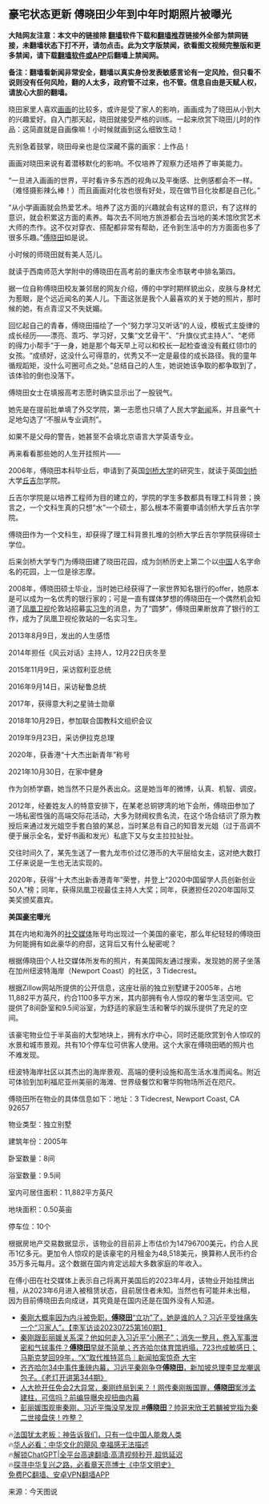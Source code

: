  <!-- 面包屑导航 --> <h2>豪宅状态更新 傅晓田少年到中年时期照片被曝光</h2> <p class="notice"><b>大陆网友注意：本文中的链接除 <a href="https://github.com/bannedbook/fanqiang" >翻墙</a>软件下载和<a href="https://github.com/killgcd/justmysocks/blob/master/README.md">翻墙推荐</a>链接外全部为禁网链接，未翻墙状态下打不开，请勿点击。此为文字版禁闻，欲看图文视频完整版和更多禁闻，请下载<a href="https://github.com/bannedbook/fanqiang">翻墙软件或APP</a>后翻墙上禁闻网。</p><p>备注：翻墙看新闻非常安全，翻墙以真实身份发表敏感言论有一定风险，但只看不说则没有任何风险，翻的人太多，政府管不过来，也不管。信息自由是天赋人权，请放心大胆的翻墙。</b></p>  <div class="entry"> <p id="conimg">晓田家里人喜欢<a href="https://www.bannedbook.org/bnews/tag/%e7%94%bb%e7%94%bb/" class="st_tag internal_tag" rel="tag" title="标签 画画 下的日志">画画</a>的比较多，或许是受了家人的影响，画画成为了晓田从小到大的兴趣爱好。自入门那天起，晓田就接受严格的训练。一起来欣赏下晓田儿时的作品：这简直就是自画像嘛！小时候就画到这么细致生动！</p> <p>先别急着鼓掌，晓田母亲也是位深藏不露的画家：上作品！</p> <p>画画对晓田来说有着潜移默化的影响。不仅培养了观察力还培养了审美能力。</p> <p>“一旦进入画画的世界，平时看许多东西的视角以及平衡感、比例感都会不一样。（难怪摄影辣么棒！）而且画画对化妆也很有好处，现在做节目化妆都是自己化。”</p> <p>“从小学画画就会热爱艺术。培养了这方面的兴趣就会有这样的意识，有了这样的意识，就会积累这方面的素养。每次去不同地方旅游都会去当地的美术馆欣赏艺术大师的杰作。这不仅对穿衣、搭配都非常有帮助，还令到生活中的方方面面也多了很多乐趣。”<a href="https://www.bannedbook.org/bnews/tag/%e5%82%85%e6%99%93%e7%94%b0/" class="st_tag internal_tag" rel="tag" title="标签 傅晓田 下的日志">傅晓田</a>如是说。</p> <p>小时候的师晓田就有美人范儿。</p> <p>就读于西南师范大学附中的傅晓田在高考前的重庆市全市联考中排名第四。</p> <p>据一位自称傅晓田校友兼邻居的网友介绍，傅的中学时期样貌出众，皮肤与身材尤为惹眼，是个远近闻名的美人儿。下面这张是我个人最喜欢的关于她的照片，那时候的她，有点青涩又不失妩媚。</p> <p>回忆起自己的青春，傅晓田描绘了一个“努力学习又听话”的人设，模板式主旋律的成长经历——漂亮、乖巧、学习好，又集“文艺骨干”、“升旗仪式主持人”、“老师的得力小帮手”于一身，她是那个每天早上可以和校长一起检查谁没有戴红领巾的女孩。“成绩好，这没什么可得意的，优秀又不一定是最佳的成长路径。我的童年循规蹈矩，没什么可圈可点之处。”总结自己的人生，她说她该争取的都争取到了，该体验的倒也没落下。</p> <p>傅晓田女士在填报高考志愿时确实显示出了一股锐气。</p> <p>她先是在提前批单填了外交学院，第一志愿也只填了人民大学<span class='wp_keywordlink_affiliate'><a href="https://www.bannedbook.org/" title="新闻">新闻</a></span>系，并且豪气十足地勾选了“不服从专业调剂”。</p> <p>如果不是父母的警告，她甚至不会填北京语言大学英语专业。</p> <p>再来看看那些她的人生开挂照片——</p> <p>2006年，傅晓田本科毕业后，申请到了英国<a href="https://www.bannedbook.org/bnews/tag/%E5%89%91%E6%A1%A5%E5%A4%A7%E5%AD%A6/" class="st_tag internal_tag" rel="tag" title="标签 剑桥大学 下的日志">剑桥大学</a>的研究生，就读于英国<a href="https://www.bannedbook.org/bnews/tag/%E5%89%91%E6%A1%A5/" class="st_tag internal_tag" rel="tag" title="标签 剑桥 下的日志">剑桥</a>大学<a href="https://www.bannedbook.org/bnews/tag/%E4%B8%98%E5%90%89%E5%B0%94/" class="st_tag internal_tag" rel="tag" title="标签 丘吉尔 下的日志">丘吉尔</a>学院。</p> <p>丘吉尔学院是以培养工程师为目的建立的，学院的学生多数都具有理工科背景；换言之，一个文科生真的只想“水”一个硕士，那么根本不需要申请剑桥大学丘吉尔学院。</p> <p>傅晓田作为一个文科生，却获得了理工科背景扎堆的剑桥大学丘吉尔学院获得硕士学位。</p> <p>后来剑桥大学专门为傅晓田建了晓田花园，成为剑桥历史上第二个以<span class='wp_keywordlink_affiliate'><a href="https://www.bannedbook.org/" title="中国" target="_blank">中国</a></span>人名字命名的花园，上一位是徐志摩。</p> <p>2008年，傅晓田硕士毕业，当时她已经获得了一家世界知名银行的offer，她原本是可以成为一名优秀的银行家的；可是一直有媒体梦想的傅晓田在一个偶然机会知道了<a href="https://www.bannedbook.org/bnews/tag/%e5%87%a4%e5%87%b0%e5%8d%ab%e8%a7%86/" class="st_tag internal_tag" rel="tag" title="标签 凤凰卫视 下的日志">凤凰卫视</a>伦敦站招募<a href="https://www.bannedbook.org/bnews/tag/%E5%AE%9E%E4%B9%A0%E7%94%9F/" class="st_tag internal_tag" rel="tag" title="标签 实习生 下的日志">实习生</a>的消息，为了“圆梦”，傅晓田果断放弃了银行的工作，成为了凤凰卫视伦敦站的一名实习生。</p> <p>2013年8月9日，发出的人生感悟</p> <p>2014年担任《风云对话》主持人，12月22日庆冬至</p> <p>2015年11月9日，采访叙利亚总统</p> <p>2016年9月14日，采访秘鲁总统</p> <p>2017年，获得意大利之星骑士勋章</p> <p>2018年10月29日，参加联合国教科文组织会议</p>  <p>2019年9月23日，采访伊拉克总理</p> <p>2020年，获香港“十大杰出新青年”称号</p> <p>2021年10月30日，在家中健身</p> <p>作为剑桥学霸，她当然不只是外表出众。这是她当年的微博，认真、机智、调皮。</p> <p>2012年，经姜姓友人的特意安排下，在某老总铜锣湾的地下会所，傅晓田参加了一场私密性强的高端交际花活动，大多为财阀权贵名流，在这个场合结识了原为教授后来通过发光姐空手套白狼的某总，当时某总有自己的知音发光姐（过于高调不便于展示全名，爱好书画和发光）私底下又与女主拉拉扯扯。</p> <p>交往时间久了，某先生送了一套九龙市价过亿港币的大平层给女主，这对绝大数打工仔来说是一生也无法实现的。</p> <p>2020年，获得“十大杰出新香港青年”荣誉，并登上“2020中国留学人员创新创业50人”榜；同年，获得凤凰卫视最佳主持人大奖；同年，获邀担任2020年国际艾美奖颁奖嘉宾。</p> <p><strong>美国<a href="https://www.bannedbook.org/bnews/tag/%e8%b1%aa%e5%ae%85/" class="st_tag internal_tag" rel="tag" title="标签 豪宅 下的日志">豪宅</a>曝光</strong></p> <p>其在内地和海外的<a href="https://www.bannedbook.org/bnews/tag/%e7%a4%be%e4%ba%a4%e5%aa%92%e4%bd%93/" class="st_tag internal_tag" rel="tag" title="标签 社交媒体 下的日志">社交媒体</a>账号均出现过一个美国的豪宅，那么年纪轻轻的傅晓田为何能拥有如此豪华的府邸，这背后又有什么秘密呢？</p> <p>根据傅晓田个人社交媒体所发布的照片，有美国网友通过搜索，发现她的房子坐落在加州纽波特海岸（Newport Coast）的社区，3 Tidecrest。</p> <p>根据Zillow网站所提供的公开信息，这座壮丽的独立别墅建于2005年，占地11,882平方英尺，约合1100多平方米，其内部拥有令人惊叹的奢华生活空间。它提供了8间卧室和9.5间浴室，为舒适的家庭生活和奢华的娱乐提供了充足的空间。</p> <p>该豪宅物业位于半英亩的大型地块上，拥有水疗中心，同时还能欣赏到令人惊叹的水景和城市景观。共有10个停车位可供客人使用。这个大家在傅晓田晒的照片也不难发现。</p>  <p>纽波特海岸社区以其杰出的海岸景观、高端的便利设施和高生活水准而闻名。附近可体验到加利福尼亚州美丽的海滩、世界级餐饮和奢华购物场所近在咫尺。</p> <p>傅晓田所在物业的具体信息如下：地址：3 Tidecrest, Newport Coast, CA 92657</p> <p>物业类型：独立别墅</p> <p>建筑年份：2005年</p> <p>卧室数量：8间</p> <p>浴室数量：9.5间</p> <p>室内可居住面积：11,882平方英尺</p> <p>地块面积：0.50英亩</p> <p>停车位：10个</p> <p>根据房地产交易数据显示，该物业的目前非上市估价为14796700美元，约合人民币1亿多元。更加令人惊叹的是该豪宅的月租金为48,518美元，换算称人民币约合35万多元每月。这个数据在国内肯定远超大多数家庭的年收入。</p> <p>在傅小田在社交媒体上表示自己将离开美国后的2023年4月，该物业开始挂牌出租，从2023年6月进入被租赁状态，目前居住者未知。当然也有可能并未出租，因为目前傅晓田去向成谜，其究竟是在国内还是在国外没有人知道。</p> <!--<div id="taboola-mid-1"></div>--><ul class='op-related-articles' title='相关阅读'> <li><a href='https://www.bannedbook.org/bnews/sohnews/20230725/1912202.html' target='_blank'>秦刚大概率因为内斗被免职，<b>傅晓田</b>“立功”了，她是谁的人？习近平受挫痛失一个“习家人”。【李军访谈20230725第160期】</a></li> <li><a href='https://www.bannedbook.org/bnews/sohnews/20230725/1912079.html' target='_blank'>秦刚跟彭丽媛关系深？他如何走入习近平“小圈子”；消失一整月，卷入军事泄密和气球事件？<b>傅晓田</b>早就不简单；齐齐哈尔体育馆坍塌，723也成敏感日；马斯克梦回99年，“X”取代推特蓝鸟｜新闻拍案惊奇 大宇</a></li> <li><a href='https://www.bannedbook.org/bnews/sohnews/20230725/1912052.html' target='_blank'>齐齐哈尔34中事件重磅内幕，习远平秦刚争夺<b>傅晓田</b>，新加坡总理李显龙嘲讽包子。《老灯开讲第344期》</a></li> <li><a href='https://www.bannedbook.org/bnews/sohnews/20230725/1911914.html' target='_blank'>人大抢开任免会2大异常，秦刚终局到来？！网传秦刚叛国罪，<b>傅晓田</b>案涉孟建柱，可信吗？前编导曝央视扭曲内幕</a></li> <li><a href='https://www.bannedbook.org/bnews/comments/20230724/1911640.html' target='_blank'>彭丽媛围观审秦刚，习近平悔没早发现 #<b>傅晓田</b>？帅哥宋欣王若麟被党指为秦二世接盘侠！咋整？</a></li> </ul> <p class="texttj"> 🔥<a href="https://www.bannedbook.org/bnews/ssgc/20230219/1850782.html" target="_blank">法国犹太老板：神告诉我们，只有一位中国人能救人类</a><br/> 🔥<a href="https://www.bannedbook.org/bnews/comments/20220220/1694796.html" target="_blank">华人必看：中华文化的飓风 幸福感无法描述</a><br/> 🔥<a href="https://github.com/bannedbook/fanqiang/wiki/V2ray%E6%9C%BA%E5%9C%BA" target="_blank">解锁ChatGPT|全平台高速翻墙:高清视频秒开,超低延迟</a><br/> 🔥<a href="https://www.bannedbook.org/bnews/comments/20220808/1768773.html" target="_blank">探寻中华复兴之路，必看章天亮博士《中华文明史》</a><br/> <a href="https://github.com/bannedbook/fanqiang/wiki/%E7%A6%81%E9%97%BB%E7%BD%91%E5%AE%89%E5%8D%93%E7%BF%BB%E5%A2%99%E6%96%B0%E9%97%BBAPP" target="_blank">免费PC翻墙、安卓VPN翻墙APP</a><br/> </p> <p class="src-info">来源：今天图说 </p><a name='sharetosocial'></a> <div style="margin-bottom:5px;padding-bottom:5px;clear:both"> <div id="archive-pix-1" class="banner-ads"> <!-- AuctionX Display platform tag START --> <div id="27602x728x90x621x_ADSLOT1" clicktrack="%%CLICK_URL_ESC%%"></div>  <!-- AuctionX Display platform tag END --> </div> <div id="archive-pix-2" class="banner-ads"> <!-- AuctionX Display platform tag START --> <div id="27556x300x250x621x_ADSLOT1" clicktrack="%%CLICK_URL_ESC%%" style="margin:0 auto;text-align:center"></div>  <!-- AuctionX Display platform tag END --> </div> </div>  <div id="archive-pix-1" class="banner-ads"> <!-- AuctionX Display platform tag START --> <div id="27603x728x90x621x_ADSLOT1" clicktrack="%%CLICK_URL_ESC%%"></div>  <!-- AuctionX Display platform tag END --> </div> </div><!--END ENTRY--> 